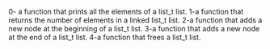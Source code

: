 0- a function that prints all the elements of a list_t list.
1-a function that returns the number of elements in a linked list_t list.
2-a function that adds a new node at the beginning of a list_t list.
3-a function that adds a new node at the end of a list_t list.
4-a function that frees a list_t list.
